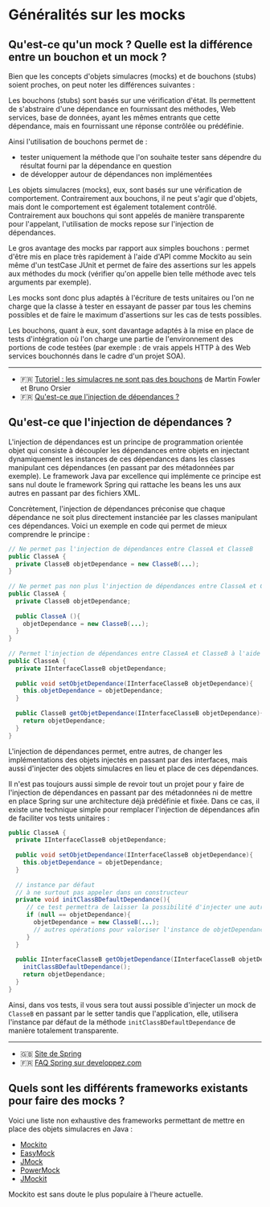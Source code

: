 # Généralités sur les mocks

## Qu'est-ce qu'un mock ? Quelle est la différence entre un bouchon et un mock ?

Bien que les concepts d'objets simulacres (mocks) et de bouchons (stubs) soient proches, on peut noter les différences suivantes :

Les bouchons (stubs) sont basés sur une vérification d'état. Ils permettent de s'abstraire d'une dépendance en fournissant des méthodes, Web services, base de données, ayant les mêmes entrants que cette dépendance, mais en fournissant une réponse contrôlée ou prédéfinie.

Ainsi l'utilisation de bouchons permet de :
* tester uniquement la méthode que l'on souhaite tester sans dépendre du résultat fourni par la dépendance en question
* de développer autour de dépendances non implémentées

Les objets simulacres (mocks), eux, sont basés sur une vérification de comportement. Contrairement aux bouchons, il ne peut s'agir que d'objets, mais dont le comportement est également totalement contrôlé. Contrairement aux bouchons qui sont appelés de manière transparente pour l'appelant, l'utilisation de mocks repose sur l'injection de dépendances.

Le gros avantage des mocks par rapport aux simples bouchons : permet d'être mis en place très rapidement à l'aide d'API comme Mockito au sein même d'un testCase JUnit et permet de faire des assertions sur les appels aux méthodes du mock (vérifier qu'on appelle bien telle méthode avec tels arguments par exemple).

Les mocks sont donc plus adaptés à l'écriture de tests unitaires ou l'on ne charge que la classe à tester en essayant de passer par tous les chemins possibles et de faire le maximum d'assertions sur les cas de tests possibles.

Les bouchons, quant à eux, sont davantage adaptés à la mise en place de tests d'intégration où l'on charge une partie de l'environnement des portions de code testées (par exemple : de vrais appels HTTP à des Web services bouchonnés dans le cadre d'un projet SOA).

---

* 🇫🇷 [Tutoriel : les simulacres ne sont pas des bouchons](https://bruno-orsier.developpez.com/mocks-arent-stubs/) de Martin Fowler et Bruno Orsier
* 🇫🇷 [Qu'est-ce que l'injection de dépendances ?](https://www.ineumann.fr/docs/java/faq-tests/mocks/generalites#quest-ce-que-linjection-de-d%C3%A9pendances-)

## Qu'est-ce que l'injection de dépendances ?

L'injection de dépendances est un principe de programmation orientée objet qui consiste à découpler les dépendances entre objets en injectant dynamiquement les instances de ces dépendances dans les classes manipulant ces dépendances (en passant par des métadonnées par exemple). Le framework Java par excellence qui implémente ce principe est sans nul doute le framework Spring qui rattache les beans les uns aux autres en passant par des fichiers XML.

Concrètement, l'injection de dépendances préconise que chaque dépendance ne soit plus directement instanciée par les classes manipulant ces dépendances. Voici un exemple en code qui permet de mieux comprendre le principe :

```java
// Ne permet pas l'injection de dépendances entre ClasseA et ClasseB 
public ClasseA { 
  private ClasseB objetDependance = new ClasseB(...); 
} 
  
// Ne permet pas non plus l'injection de dépendances entre ClasseA et ClasseB 
public ClasseA { 
  private ClasseB objetDependance; 
  
  public ClasseA (){ 
    objetDependance = new ClasseB(...); 
  } 
} 
  
// Permet l'injection de dépendances entre ClasseA et ClasseB à l'aide d'une classe intermédiaire ou encore de métadonnées 
public ClasseA { 
  private IInterfaceClasseB objetDependance; 
  
  public void setObjetDependance(IInterfaceClasseB objetDependance){ 
    this.objetDependance = objetDependance; 
  } 
  
  public ClasseB getObjetDependance(IInterfaceClasseB objetDependance){ 
    return objetDependance; 
  } 
}
```

L'injection de dépendances permet, entre autres, de changer les implémentations des objets injectés en passant par des interfaces, mais aussi d'injecter des objets simulacres en lieu et place de ces dépendances.

Il n'est pas toujours aussi simple de revoir tout un projet pour y faire de l'injection de dépendances en passant par des métadonnées ni de mettre en place Spring sur une architecture déjà prédéfinie et fixée. Dans ce cas, il existe une technique simple pour remplacer l'injection de dépendances afin de faciliter vos tests unitaires :

```java
public ClasseA { 
  private IInterfaceClasseB objetDependance; 
  
  public void setObjetDependance(IInterfaceClasseB objetDependance){ 
    this.objetDependance = objetDependance; 
  } 
  
  // instance par défaut 
  // à ne surtout pas appeler dans un constructeur  
  private void initClassBDefaultDependance(){ 
     // ce test permettra de laisser la possibilité d'injecter une autre instance de ClasseB via le setter 
     if (null == objetDependance){ 
       objetDependance = new ClasseB(...); 
       // autres opérations pour valoriser l'instance de objetDependance 
     } 
  } 
  
  public IInterfaceClasseB getObjetDependance(IInterfaceClasseB objetDependance){ 
    initClassBDefaultDependance(); 
    return objetDependance; 
  } 
}
```

Ainsi, dans vos tests, il vous sera tout aussi possible d'injecter un mock de `ClasseB` en passant par le setter tandis que l'application, elle, utilisera l'instance par défaut de la méthode `initClassBDefaultDependance` de manière totalement transparente.

---

* 🇬🇧 [Site de Spring](https://spring.io)
* 🇫🇷 [FAQ Spring sur developpez.com](https://spring.developpez.com/faq/)

## Quels sont les différents frameworks existants pour faire des mocks ?

Voici une liste non exhaustive des frameworks permettant de mettre en place des objets simulacres en Java :
* [Mockito](https://github.com/mockito/mockito)
* [EasyMock](https://easymock.org)
* [JMock](http://jmock.org)
* [PowerMock](https://github.com/powermock/powermock)
* [JMockit](https://jmockit.github.io)

Mockito est sans doute le plus populaire à l'heure actuelle.

